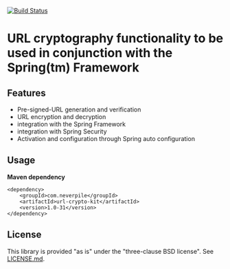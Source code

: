 [![Build Status](https://travis-ci.org/levigo/url-crypto-kit.svg?branch=master)](https://travis-ci.org/levigo/url-crypto-kit)

# URL cryptography functionality to be used in conjunction with the Spring(tm) Framework 

## Features
- Pre-signed-URL generation and verification
- URL encryption and decryption
- integration with the Spring Framework
- integration with Spring Security
- Activation and configuration through Spring auto configuration

## Usage
__Maven dependency__

    <dependency>
        <groupId>com.neverpile</groupId>
        <artifactId>url-crypto-kit</artifactId>
        <version>1.0-31</version>
    </dependency>

## License
This library is provided "as is" under the "three-clause BSD license". See [LICENSE.md](./LICENSE.md).
